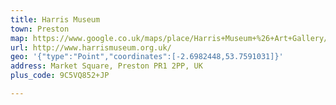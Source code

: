 ```yaml
---
title: Harris Museum
town: Preston
map: https://www.google.co.uk/maps/place/Harris+Museum+%26+Art+Gallery/@53.7590862,-2.6983003,15z/data=!4m5!3m4!1s0x0:0x71386cd0b951cbc4!8m2!3d53.7590862!4d-2.6983003
url: http://www.harrismuseum.org.uk/
geo: '{"type":"Point","coordinates":[-2.6982448,53.7591031]}'
address: Market Square, Preston PR1 2PP, UK
plus_code: 9C5VQ852+JP

---
```


